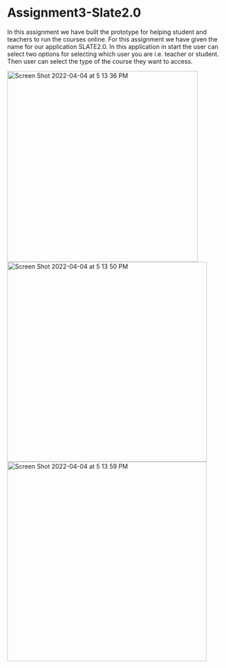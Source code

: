 # Assignment3-Slate2.0


In this assignment we have built the prototype for helping student and teachers to run the courses online. For this assignment we have given the name for our application SLATE2.0. In this application in start the user can select two options for selecting which user you are i.e. teacher or student. Then user can select the type of the course they want to access.


<img width="441" alt="Screen Shot 2022-04-04 at 5 13 36 PM" src="https://user-images.githubusercontent.com/60791339/161633326-80f5a3f3-03d2-4b77-8906-cd7bada6f257.png">
<img width="462" alt="Screen Shot 2022-04-04 at 5 13 50 PM" src="https://user-images.githubusercontent.com/60791339/161633817-8fb057fe-d80d-4fb6-b2d6-6a8145798604.png">
<img width="461" alt="Screen Shot 2022-04-04 at 5 13 59 PM" src="https://user-images.githubusercontent.com/60791339/161633826-ce6c48a7-94be-461f-bf4f-8b45ccbdef15.png">
